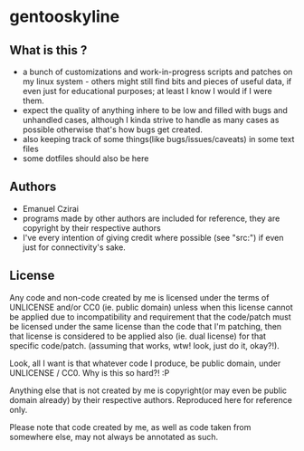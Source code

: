 gentooskyline
=============


What is this ?
--------------

- a bunch of customizations and work-in-progress scripts and patches on my linux system - others might still find bits and pieces of useful data, if even just for educational purposes; at least I know I would if I were them.
- expect the quality of anything inhere to be low and filled with bugs and unhandled cases, although I kinda strive to handle as many cases as possible otherwise that's how bugs get created.
- also keeping track of some things(like bugs/issues/caveats) in some text files 
- some dotfiles should also be here 


Authors
-------

* Emanuel Czirai
* programs made by other authors are included for reference, they are copyright by their respective authors
* I've every intention of giving credit where possible (see "src:") if even just for connectivity's sake.

License
-------

Any code and non-code created by me is licensed under the terms of UNLICENSE and/or CC0 (ie. public domain)
unless when this license cannot be applied due to incompatibility and requirement that the code/patch must be licensed under the same license than the code that I'm patching, then that license is considered to be applied also (ie. dual license) for that specific code/patch. (assuming that works, wtw! look, just do it, okay?!).  

Look, all I want is that whatever code I produce, be public domain, under UNLICENSE / CC0. Why is this so hard?! :P

Anything else that is not created by me is copyright(or may even be public domain already) by their respective authors. Reproduced here for reference only.

Please note that code created by me, as well as code taken from somewhere else, may not always be annotated as such.

